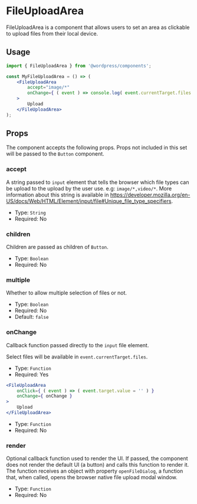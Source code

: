 # FileUploadArea

FileUploadArea is a component that allows users to set an area as clickable to upload files from their local device.

## Usage

```jsx
import { FileUploadArea } from '@wordpress/components';

const MyFileUploadArea = () => (
	<FileUploadArea
		accept="image/*"
		onChange={ ( event ) => console.log( event.currentTarget.files ) }
	>
		Upload
	</FileUploadArea>
);
```

## Props

The component accepts the following props. Props not included in this set will be passed to the `Button` component.

### accept

A string passed to `input` element that tells the browser which file types can be upload to the upload by the user use. e.g: `image/*,video/*`.
More information about this string is available in https://developer.mozilla.org/en-US/docs/Web/HTML/Element/input/file#Unique_file_type_specifiers.

-   Type: `String`
-   Required: No

### children

Children are passed as children of `Button`.

-   Type: `Boolean`
-   Required: No

### multiple

Whether to allow multiple selection of files or not.

-   Type: `Boolean`
-   Required: No
-   Default: `false`

### onChange

Callback function passed directly to the `input` file element.

Select files will be available in `event.currentTarget.files`.

-   Type: `Function`
-   Required: Yes

```jsx
<FileUploadArea
	onClick={ ( event ) => ( event.target.value = '' ) }
	onChange={ onChange }
>
	Upload
</FileUploadArea>
```

-   Type: `Function`
-   Required: No

### render

Optional callback function used to render the UI. If passed, the component does not render the default UI (a button) and calls this function to render it. The function receives an object with property `openFileDialog`, a function that, when called, opens the browser native file upload modal window.

-   Type: `Function`
-   Required: No
